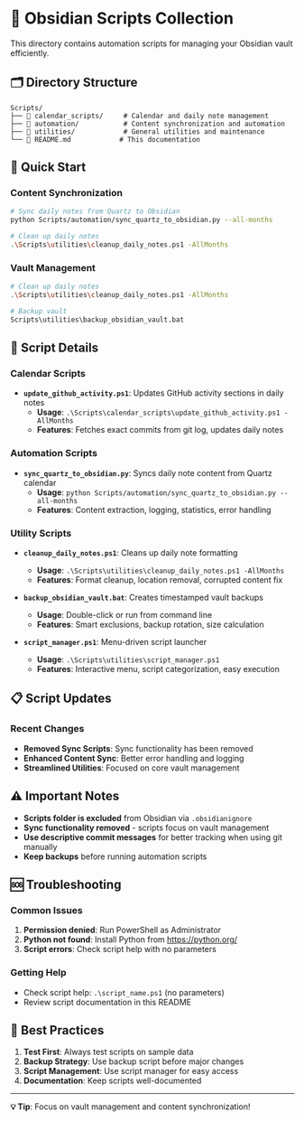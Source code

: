 # 📁 Obsidian Scripts Collection

This directory contains automation scripts for managing your Obsidian vault efficiently.

## 🗂️ Directory Structure

```
Scripts/
├── 📁 calendar_scripts/     # Calendar and daily note management
├── 📁 automation/           # Content synchronization and automation
├── 📁 utilities/            # General utilities and maintenance
└── 📖 README.md            # This documentation
```

## 🚀 Quick Start

### **Content Synchronization**
```bash
# Sync daily notes from Quartz to Obsidian
python Scripts/automation/sync_quartz_to_obsidian.py --all-months

# Clean up daily notes
.\Scripts\utilities\cleanup_daily_notes.ps1 -AllMonths
```

### **Vault Management**
```bash
# Clean up daily notes
.\Scripts\utilities\cleanup_daily_notes.ps1 -AllMonths

# Backup vault
Scripts\utilities\backup_obsidian_vault.bat
```

## 🔧 Script Details

### **Calendar Scripts**
- **`update_github_activity.ps1`**: Updates GitHub activity sections in daily notes
  - **Usage**: `.\Scripts\calendar_scripts\update_github_activity.ps1 -AllMonths`
  - **Features**: Fetches exact commits from git log, updates daily notes

### **Automation Scripts**
- **`sync_quartz_to_obsidian.py`**: Syncs daily note content from Quartz calendar
  - **Usage**: `python Scripts/automation/sync_quartz_to_obsidian.py --all-months`
  - **Features**: Content extraction, logging, statistics, error handling

### **Utility Scripts**
- **`cleanup_daily_notes.ps1`**: Cleans up daily note formatting
  - **Usage**: `.\Scripts\utilities\cleanup_daily_notes.ps1 -AllMonths`
  - **Features**: Format cleanup, location removal, corrupted content fix

- **`backup_obsidian_vault.bat`**: Creates timestamped vault backups
  - **Usage**: Double-click or run from command line
  - **Features**: Smart exclusions, backup rotation, size calculation

- **`script_manager.ps1`**: Menu-driven script launcher
  - **Usage**: `.\Scripts\utilities\script_manager.ps1`
  - **Features**: Interactive menu, script categorization, easy execution

## 📋 Script Updates

### **Recent Changes**
- **Removed Sync Scripts**: Sync functionality has been removed
- **Enhanced Content Sync**: Better error handling and logging
- **Streamlined Utilities**: Focused on core vault management

## ⚠️ Important Notes

- **Scripts folder is excluded** from Obsidian via `.obsidianignore`
- **Sync functionality removed** - scripts focus on vault management
- **Use descriptive commit messages** for better tracking when using git manually
- **Keep backups** before running automation scripts

## 🆘 Troubleshooting

### **Common Issues**
1. **Permission denied**: Run PowerShell as Administrator
2. **Python not found**: Install Python from https://python.org/
3. **Script errors**: Check script help with no parameters

### **Getting Help**
- Check script help: `.\script_name.ps1` (no parameters)
- Review script documentation in this README

## 🎯 Best Practices

1. **Test First**: Always test scripts on sample data
2. **Backup Strategy**: Use backup script before major changes
3. **Script Management**: Use script manager for easy access
4. **Documentation**: Keep scripts well-documented

---

**💡 Tip**: Focus on vault management and content synchronization!
